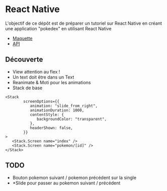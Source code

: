 # React Native

L'objectif de ce dépôt est de préparer un tutoriel sur React Native en créant une application "pokedex" en utilisant React Native

- [Maquette](https://www.figma.com/community/file/979132880663340794)
- [API](https://pokeapi.co/docs/v2)

## Découverte

- View attention au flex !
- Un text doit être dans un Text
- Reanimate & Moti pour les animations
- Stack de base

```tsx
<Stack
        screenOptions={{
           animation: "slide_from_right",
           animationDuration: 1000,
           contentStyle: {
              backgroundColor: "transparent",
           },
           headerShown: false,
        }}
>
   <Stack.Screen name="index" />
   <Stack.Screen name="pokemon/[id]" />
</Stack>
```

## TODO

- Bouton pokemon suivant / pokemon précédent sur la single
- *Slide pour passer au pokemon suivant / précédent
